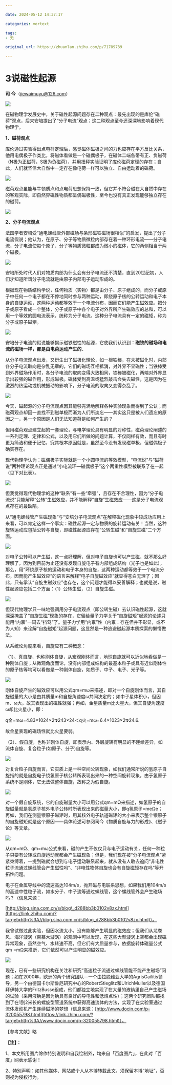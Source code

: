 ```yaml
---

date: 2024-05-12 14:37:17

categories: vortext

tags: 
- 无

original_url: https://zhuanlan.zhihu.com/p/71789739

---
```



# 3说磁性起源 

**司** **今**（jiewaimuyu@126.com）

  

![](assets/1715495837-2309d80808369d4c71b7e208752bb2cb.webp)

  

在磁物理学发展史中，关于磁性起源问题存在二种观点：最先出现的是库伦“磁荷”观点，后来安培提出了“分子电流”观点；这二种观点至今还深深地影响着现代物理学。

**1、磁荷观点**

库伦通过实验得出点电荷定理后，感觉磁体磁极之间的力也应存在平方反比关系，他用电偶极子作类比，将磁体看做是一个磁偶极子，在磁体二端各带有正、负磁荷（N极为正磁荷，S极为负磁荷），并用扭秤实验证明了库伦磁荷定理的存在；自此，人们就坚信大自然中一定存在像电荷一样可以独立、自由运动着的磁荷。

  

![](assets/1715495837-880f919f7d9a1cd3ffaee0cc46b0dc55.webp)

  

磁荷观点虽能与牛顿质点和点电荷思想保持一致，但它并不符合磁在大自然中存在的客观实际，即自然界磁性物质都呈偶磁极性，至今也没有真正发现能够独立存在的磁荷。

  

![](assets/1715495837-c5fc3862ffd353e7df8bab1a28954ace.webp)

  

**2、分子电流观点**

法国学者安培受“通电螺线管外部磁场与条形磁铁磁场很相似”的启发，提出了分子电流假说；他认为，在原子、分子等物质微粒内部存在着一种环形电流——分子电流，分子电流使每个原子、分子等物质微粒都成为微小的磁体，它的两侧相当于两个磁极。

  

![](assets/1715495837-3b331178b11274bf21599e5c4477a161.webp)

  

安培所处时代人们对物质内部为什么会有分子电流还不清楚，直到20世纪初，人们才知道所谓分子电流就是由原子内部电子运动形成的。

根据现在物质结构学说，任何物质（实物）都是由分子、原子组成的，而分子或原子中任何一个电子都在不停地同时参与两种运动，即绕原子核的公转运动和电子本身的自旋运动，这两种运动都等效于一个电流分布，因而它们能产生磁效应。把分子或原子看成一个整体，分子或原子中各个电子对外界所产生磁效应的总和，可以用一个等效的圆电流表示，统称为分子电流。这种分子电流具有一定的磁矩，称为分子或原子磁矩。

  

![](assets/1715495837-2c34a7111ef78ebb17df48be21ae921c.webp)

  

安培分子电流的假说能够揭示磁铁磁性的起源，它使我们认识到：**磁铁的磁场和电流的磁场一样，都是由电荷运动产生的．**

从分子电流观点出发，又衍生出了磁极化理论，如一根铁棒，在未被磁化时，内部各分子电流取向是杂乱无章的，它们的磁场互相抵消，对外界不显磁性；当铁棒受到外界磁场作用时，各分子电流的取向变得大致相同，铁棒被磁化，两端对外界显示出较强的磁作用，形成磁极。磁体受到高温或猛烈敲击会失去磁性，这是因为在激烈的热运动或机械振动的影响下，分子电流的取向又变得杂乱了。

  

![](assets/1715495837-1239cef340b872a39883a1afeac52d7a.webp)

  

今天，磁起源的分子电流观点因其能够完满地解释各种实验现象而得到了公认；而磁荷观点却因一直找不到磁单极而渐为人们所淡忘——其实这只是被人们遗忘的原因之一，另一个原因是人们无法知道荷是如何产生的？

但用磁荷观点建立起的一套理论，与电学理论具有明显的对称性，磁荷理论阐述的一系列定理、定律和公式，以及用它们所做的问题计算，不仅同样有效，而且有时更为简洁和便于记忆，究其根本原因就是，虽然至今没有发现磁单极，但磁偶极子确实存在。

现代物理学认为：磁偶极子实际就是一个小圆电流的等效模型，“电流说”与“磁荷说”两种理论观点正是通过“小电流环—磁偶极子”这个两重性模型被联系了在一起（见下对比表）。

  

![](assets/1715495837-0e389fa65ae1ff92a38991b40006347a.webp)

  

但我觉得现代物理学的这种“联系”有一些“牵强”，且存在不合理性，因为“分子电流说”只能解释“公转”生磁效应，并不能解释“自旋”生磁效应——这是分子电流观点存在的最缺陷。

从“通电螺线管产生磁现象”与“安培分子电流观点”在解释磁化现象中较成功应用上来看，可以肯定这样一个事实：磁性起源一定与物质的旋转运动有关！当然，这种旋转运动应包括公转与自旋，即磁性起源应存在“公转生磁”和“自旋生磁”二个方面。

  

![](assets/1715495837-1aba31565d866705360f3387dc63675e.webp)

  

对电子公转可以产生磁，这一点好理解，但对电子自旋也可以产生磁，就不那么好理解了，因为到目前为止还没有发现自旋电子有内部组成结构（光子也是如此），那么，用“环绕原子核的运动和电子本身的自旋，这两种运动都等效于一个电流分布，因而能产生磁效应”的语言来解释“电子自旋磁效应”就显得苍白无理了；因此，只有承认“自旋生磁效应”也存在，这个问题才能得以妥善解释；也就是说，磁性起源应包括二个方面：（1）公转生磁，（2）自旋生磁。

  

![](assets/1715495837-3ffcae7b9d646c426cfe99798be2a456.webp)

  

但现代物理学只一味地强调用分子电流观点（即公转生磁）去认识磁性起源，这就深深掩盖了“自旋生磁”现象的存在，它留给量子力学关于“自旋磁矩”起源的论述只能用“内禀”一词去“挡驾”了。量子力学用“内禀”性（内禀：存在但并不彰显，或不为人知）来诠解“自旋磁矩”起源问题，这显然是一种逃避磁起源本质探索的懒惰做法。

从系统论角度来看，自旋应有二种概念：

（1）、真自旋，也称刚体自旋，从宏观刚体而言，地球自旋就可以近似地看做是一种刚体自旋；从微观角度而论，没有内部组成结构的最基本粒子或具有近似刚体性的原子核等均可以看做是一种刚体自旋，如质子、中子、电子、光子等。

  

![](assets/1715495837-b1ab21df82c7e72dd657e7148ac7a368.webp)

  

刚体自旋产生的磁效应可以用公式qm=mω来描述，即对一个自旋刚体而言，其自旋磁量的大小是由其质量m和自旋角速度ω共同决定的；如中子星体积小，但因m、ω大，故其表现出的磁性就强；再如，金星质量m比火星大，但其自旋角速度ω却比火星小，即：

q金=mω=4.83×1024×2π∕243×24＜q火=mω=6.4×1023×2π∕24.6.

故金星表现的磁场性就比火星要弱。

（2）、假自旋，也称非刚体自旋，即表示内、外层旋转有明显的不连续差异，如流体自旋、复合粒子(如原子、分子)自旋等。

  

  

![](assets/1715495837-849b09d32385411d1e6ac2aabf19ff9a.webp)

  

对复合粒子自旋而言，它实质上是一种空间公转现象，如我们通常所说的氢原子自旋指的就是自旋电子绕氢原子核公转所表现出来的一种空间旋转现象，由于氢原子系统不是刚体，它无法做整体自旋，故称之为假自旋。

  

![](assets/1715495837-454f881ed4617e01edeaee8809883f20.webp)

  

对一个假自旋系统，它的自旋磁量大小可以用公式qm=mΩ来描述，如氢原子的自旋磁量就是氢原子核外电子公转时所表现出来的磁量大小，即q氢原子=meΩe；再如，我们在测量银原子磁矩时，用其核外电子轨道磁矩的大小来表示整个银原子的自旋磁矩就是这个原因——具体论述可参阅司今《物质自旋与力的形成》、《磁子论》等文章。

  

![](assets/1715495837-978f741c619c39bf4eb265740e24013e.webp)

  

从qm=mΩ、qm=mω公式来看，磁的产生不仅仅只与电子运动有关，任何一种粒子只要有公转或自旋运动就都会产生磁现象；但是，我们现在被“分子电流观点”紧紧束缚着，一提到磁就会想到与电子运动联系起来，就从没有人敢去追问“非电性粒子流通过螺线管会产生磁性吗”、“非电性物体自旋也会有自旋磁矩存在吗”等开拓性问题。

电子在金属导线中的流速高达104m/s，抛开磁与电联系思想，如果我们用104m/s的高速中性粒子流，如水分子、中子流等通过螺线管，这个螺线管外会产生磁场吗？（信息来源：

[http://blog.sina.com.cn/s/blog\_d288bb3b0102v8zx.html](https://link.zhihu.com/?target=http%3A//blog.sina.com.cn/s/blog_d288bb3b0102v8zx.html)）。

我曾试做过此实验，但因水流太小，没有能够产生明显的磁效应；但我们从龙卷风、海洋漩涡（百慕大漩涡）的观测中可以发现，在这些大型漩涡上空都会出现磁异常现象，虽然空气、水转速不高，但它们有大质量参与，依据旋转体磁量公式qm =mΩ来推断，它们依然可以产生明显的磁效应。

  

![](assets/1715495837-26bb85d45d7af83a9e3f5ad2c5c8ed9e.webp)

  

现在，已有一些研究机构在关注和研究“高速粒子流通过螺线管能不能产生磁场”问题；如在2000年，欧洲的两个研究团队—一个由拉脱维亚大学的AgrisGailitis领导，另一个由德国卡尔斯鲁厄研究中心的RobertStieglitz和UlrichMuller以及德国拜伊特大学的FritzBusse组成，他们都独立地实现了在大量的液钠里自己产生磁场的试验（采用液钠是因为钠具有良好的导电性和低熔点性）；这两个研究团队都找到了在1到2米长的螺旋型管道系统中获得高速流体的方法，实现了在实验室通过流体发动机产生连续磁场的梦想（信息来源：[http://www.docin.com/p-320055798.html](https://link.zhihu.com/?target=http%3A//www.docin.com/p-320055798.html)）。

【参考文献】略

**【注】：**

1、本文所用图片除作特别说明和自我绘制外，均来自「百度图片」，在此对「百度」网表示感谢！

2、特别声明：如其他媒体、网站或个人从本博转载此文，须保留本博“地址”，否则视为侵权行为。

